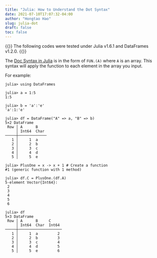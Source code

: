 ```yaml
---
title: "Julia: How to Understand the Dot Syntax"
date: 2021-07-10T17:07:32-04:00
author: "Hongtao Hao"
slug: julia-dot
draft: false
toc: false
---
```

{{<block class="tip">}}
The following codes were tested under Julia v1.6.1 and DataFrames v1.2.0.
{{<end>}}

The [Doc Syntax in Julia](https://docs.julialang.org/en/v1/manual/functions/#man-vectorized) is in the form of `FUN.(A)` where `A` is an array. This syntax will apply the function to each element in the array you input. 

For example:

```
julia> using DataFrames

julia> a = 1:5
1:5

julia> b = 'a':'e'
'a':1:'e'

julia> df = DataFrame("A" => a, "B" => b)
5×2 DataFrame
 Row │ A      B    
     │ Int64  Char 
─────┼─────────────
   1 │     1  a
   2 │     2  b
   3 │     3  c
   4 │     4  d
   5 │     5  e

julia> PlusOne = x -> x + 1 # Create a function
#1 (generic function with 1 method)

julia> df.C = PlusOne.(df.A)
5-element Vector{Int64}:
 2
 3
 4
 5
 6

julia> df
5×3 DataFrame
 Row │ A      B     C     
     │ Int64  Char  Int64 
─────┼────────────────────
   1 │     1  a         2
   2 │     2  b         3
   3 │     3  c         4
   4 │     4  d         5
   5 │     5  e         6
```
